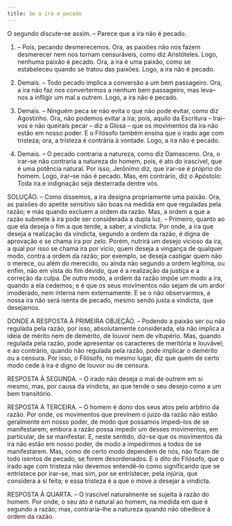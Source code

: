 ```yaml
---
title: Se a ira é pecado
---
```


O segundo discute–se assim. – Parece que a ira não é pecado.  

1. – Pois, pecando desmerecemos. Ora, as paixões não nos fazem desmerecer nem nos tornam censuráveis, como diz Aristóteles. Logo, nenhuma paixão é pecado. Ora, a ira é uma paixão, como se estabeleceu quando se tratou das paixões. Logo, a ira não é pecado.  

2. Demais. – Todo pecado implica a conversão a um bem passageiro. Ora, a ira não faz nos convertermos a nenhum bem passageiro, mas leva–nos a infligir um mal a outrem. Logo, a ira não é pecado.  

3. Demais. – Ninguém peca se não evita o que não pode evitar, como diz Agostinho. Ora, não podemos evitar a ira; pois, aquilo da Escritura – Irai–vos e não queirais pecar – diz a Glosa – que os movimentos da ira não estão em nosso poder. E o Filósofo também ensina que o irado age com tristeza; ora, a tristeza é contrária à vontade. Logo, a ira não é pecado.  

4. Demais. – O pecado contraria a natureza, como diz Damasceno. Ora, o irar–se não contraria a natureza do homem, pois, é ato do irascível, que é uma potência natural. Por isso, Jerônimo diz, que irar–se é próprio do homem. Logo, irar–se não é pecado.  Mas, em contrário, diz o Apóstolo: Toda ira e indignação seja desterrada dentre vós.  

SOLUÇÃO. – Como dissemos, a ira designa propriamente uma paixão. Ora, as paixões do apetite sensitivo são boas na medida em que reguladas pela razão; e más quando excluem a ordem da razão. Mas, a ordem a que a razão submete à ira pode ser considerada a dupla luz. – Primeiro, quanto ao que ela deseja o fim a que tende, a saber, a vindicta. Por onde, a ira que deseja a realização da vindicta, segundo a ordem da razão, é digna de aprovação e se chama ira por zelo. Porém, nutrirá um desejo vicioso da ira, a qual por isso se chama ira por vício, quem deseja a vingança de qualquer modo, contra a ordem da razão; por exemplo, se deseja castigar quem não o merece, ou além do merecido, ou ainda não segundo a ordem legítima, ou enfim, não em vista do fim devido, que é a realização da justiça e a correção da culpa. De outro modo, a ordem da razão impõe um modo a ira, quando a ela cedemos; e é que os seus movimentos não sejam de um ardor imoderado, nem interna nem externamente. E se o não observarmos, a nossa ira não será isenta de pecado, mesmo sendo justa a vindicta, que desejamos.  

DONDE A RESPOSTA À PRIMEIRA OBJEÇÃO. – Podendo a paixão ser ou não regulada pela razão, por isso, absolutamente considerada, ela não implica a ideia de mérito nem de demérito, de louvor nem de vitupério. Mas, quando regulada pela razão, pode apresentar os caracteres de meritória e louvável; e ao contrário, quando não regulada pela razão, pode implicar o demérito ou a censura. Por isso, o Filósofo, no mesmo lugar, diz que quem de certo modo cede à ira é digno de louvor ou de censura.  

RESPOSTA À SEGUNDA. – O irado não deseja o mal de outrem em si mesmo, mas, por causa da vindicta, ao que tende o seu desejo como a um bem transitório.  

RESPOSTA À TERCEIRA. – O homem é dono dos seus atos pelo arbítrio da razão. Por onde, os movimentos que previnem o juízo da razão não estão geralmente em nosso poder, de modo que possamos impedi–los de se manifestarem; embora a razão possa impedir um desses movimentos, em particular, de se manifestar. E, neste sentido, diz–se que os movimentos da ira não estão em nosso poder, de modo a impedirmos a todos de se manifestarem. Mas, como de certo modo dependem de nós, não ficam de todo isentos de pecado, se forem desordenados. E o dito do Filósofo, que o irado age com tristeza não devemos entendê–lo como significando que se entristece por irar–se, mas sim, por se entristecer, pela injúria, que considera a si feita; e essa tristeza é a que o move a desejar a vindicta.  

RESPOSTA À QUARTA. – O irascível naturalmente se sujeita à razão do homem. Por onde, o seu ato é natural ao homem, na medida em que é segundo a razão; mas, contraria–lhe a natureza quando não obedece à ordem da razão.